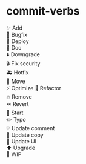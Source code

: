 # commit-verbs

✨ Add  
🐛 Bugfix  
🚀 Deploy  
📝 Doc  
⬇️ Downgrade  
🔒 Fix security  
🚑 Hotfix  
🚚 Move  
⚡️ Optimize
🎨 Refactor   
🔥 Remove  
⏪ Revert  
🎉 Start  
✏️ Typo  
💡 Update comment  
💬 Update copy  
💄 Update UI  
⬆️ Upgrade  
🚧 WIP  